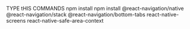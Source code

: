 TYPE tHIS COMMANDS
npm install
npm install @react-navigation/native @react-navigation/stack @react-navigation/bottom-tabs react-native-screens react-native-safe-area-context
